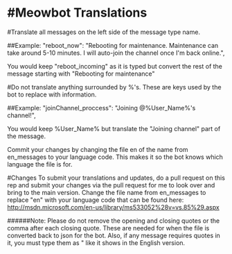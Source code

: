 #Meowbot Translations
===================

#Translate all messages on the left side of the message type name.

##Example:
	"reboot_now": "Rebooting for maintenance. Maintenance can take around 5-10 minutes. I will auto-join the channel once I'm back online.",

	
You would keep "reboot_incoming" as it is typed but convert the rest of the message starting with "Rebooting for maintenance"

#Do not translate anything surrounded by %'s. These are keys used by the bot to replace with information.

##Example:
	"joinChannel_proccess": "Joining @%User_Name%'s channel!",
  
You would keep %User_Name% but translate the "Joining channel" part of the message.

Commit your changes by changing the file en of the name from en_messages to your language code. This makes it so the bot knows which language the file is for.

#Changes
To submit your translations and updates, do a pull request on this rep and submit your changes via the pull request for me to look over and bring to the main version. Change the file name from en_messages to replace "en" with your language code that can be found here: http://msdn.microsoft.com/en-us/library/ms533052%28v=vs.85%29.aspx


######Note: Please do not remove the opening and closing quotes or the comma after each closing quote. These are needed for when the file is converted back to json for the bot. Also, if any message requires quotes in it, you must type them as \" like it shows in the English version.
